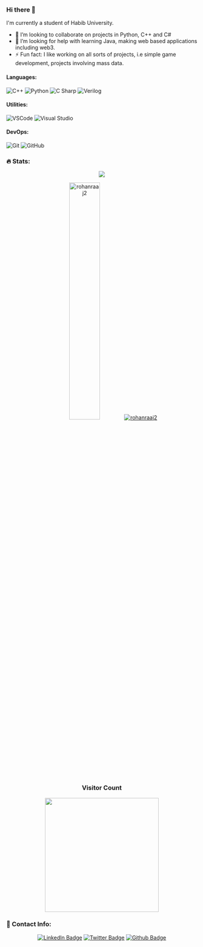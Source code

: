 ### Hi there 👋

I'm currently a student of Habib University.

- 👯 I’m looking to collaborate on projects in Python, C++ and C#
- 🤔 I’m looking for help with learning Java, making web based applications including web3.
- ⚡ Fun fact: I like working on all sorts of projects, i.e simple game development, projects involving mass data.

#### Languages:

![C++](https://img.shields.io/badge/-C++-blue?style=flat&logo=c++&logoColor=white)
![Python](https://img.shields.io/badge/-Python-yellow?style=flat&logo=python&logoColor=white)
![C Sharp](https://img.shields.io/badge/-C%20Sharp-green?style=flat&logo=c-sharp&logoColor=white)
![Verilog](https://img.shields.io/badge/-Verilog-orange?style=flat&logo=verilog&logoColor=white)

#### Utilities:

![VSCode](https://img.shields.io/badge/-VSCode-007ACC?style=flat&logo=visual-studio-code&logoColor=white)
![Visual Studio](https://img.shields.io/badge/-Visual%20Studio-5C2D91?style=flat&logo=visual-studio&logoColor=white)

#### DevOps:

![Git](https://img.shields.io/badge/-Git-F05032?style=flat&logo=git&logoColor=white)
![GitHub](https://img.shields.io/badge/-Github-181717?style=flat&logo=github&logoColor=white)


### :fire: Stats:

<p align="center">
<a href="https://github.com/rohanraaj2"><img src="http://github-readme-streak-stats.herokuapp.com?user=rohanraaj2&theme=midnight-purple&border=7f3ace&ring=80ff00&fire=80ff00" /></a>
</p>

<p align="center">
  <a href="https://github.com/rohanraaj2"><img width="40%" src="https://github-readme-stats.vercel.app/api/top-langs/?username=rohanraaj2&&theme=midnight-purple&show_icons=true&layout=compact&border_color=7f3ace" alt="rohanraaj2"/></a>
  <a href="https://github.com/rohanraaj2"><img src="https://github-readme-stats.vercel.app/api?username=rohanraaj2&theme=midnight-purple&show_icons=true&border_color=7f3ace" alt="rohanraaj2"/></a>
</p>

<h3 align="center">Visitor Count</h3>


<p align="center"> 
<a href="https://github.com/rohanraaj2"><img src="https://profile-counter.glitch.me/rohanraaj2/count.svg" style="height:auto; width:300px;"/></a><br/>
</p>

### :information_desk_person: Contact Info:

<div id="badges" align="center">
  <a href="https://www.linkedin.com/in/rohan-raj-92941028/"><img src="https://img.shields.io/badge/LinkedIn-rgb(85, 85, 85)?style=for-the-badge&logo=linkedin&logoColor=white" alt="LinkedIn Badge"/></a>
  <a href="https://twitter.com/rohanraaj2"><img src="https://img.shields.io/twitter/follow/rohanraaj2?color=blue&label=rohanraaj2&logo=twitter&logoColor=white&style=for-the-badge" alt="Twitter Badge"/></a>
  <a href="https://github.com/rohanraaj2"><img src="https://img.shields.io/github/followers/rohanraaj2?label=rohanraaj2&logo=github&style=for-the-badge" alt="Github Badge"/></a>
</div>



